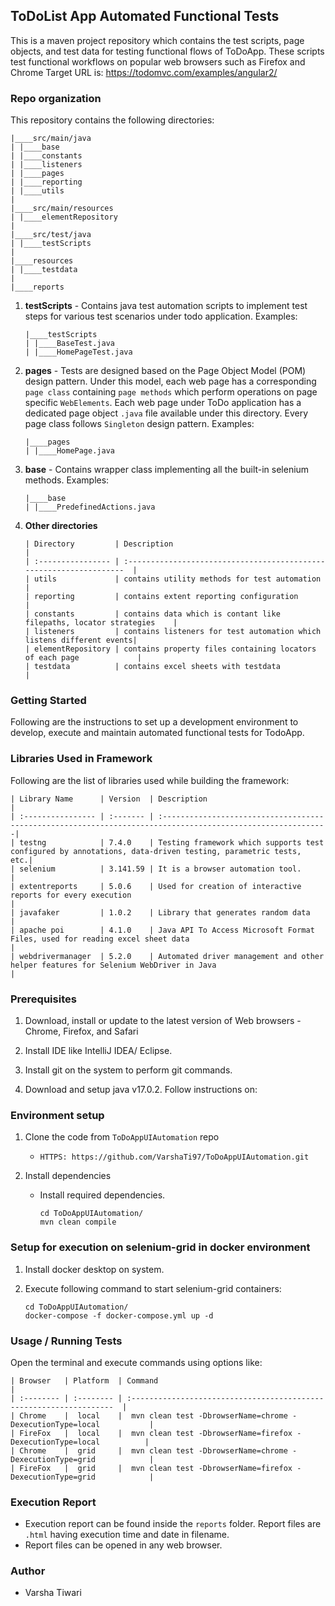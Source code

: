## ToDoList App Automated Functional Tests ##

This is a maven project repository which contains the test scripts, page objects, and test data for testing 
functional flows of ToDoApp.
These scripts test functional workflows on popular web browsers such as Firefox and Chrome
Target URL is: https://todomvc.com/examples/angular2/

### Repo organization ###
This repository contains the following directories:

   ```
   |____src/main/java
   | |____base
   | |____constants
   | |____listeners
   | |____pages
   | |____reporting
   | |____utils
   |
   |____src/main/resources
   | |____elementRepository
   |
   |____src/test/java
   | |____testScripts
   |
   |____resources
   | |____testdata
   |
   |____reports
   ```

1. **testScripts** - Contains java test automation scripts to implement test steps for various test scenarios under 
todo application.
   Examples:
   ```
   |____testScripts
   | |____BaseTest.java
   | |____HomePageTest.java
   ```

2. **pages** - Tests are designed based on the Page Object Model (POM) design pattern. Under this model, each web page 
has a corresponding `page class` containing `page methods` which perform operations on page specific `WebElements`. 
Each web page under ToDo application has a dedicated page object `.java` file available under this directory. 
Every page class follows `Singleton` design pattern.
   Examples:
   ```
   |____pages
   | |____HomePage.java
   ```

3. **base** - Contains wrapper class implementing all the built-in selenium methods.
   Examples:
   ```
   |____base
   | |____PredefinedActions.java
   ```

4. **Other directories**
   ```
   | Directory         | Description                                                          |
   | :---------------- | :------------------------------------------------------------------  |
   | utils             | contains utility methods for test automation                         |
   | reporting         | contains extent reporting configuration                              |
   | constants         | contains data which is contant like filepaths, locator strategies    |
   | listeners         | contains listeners for test automation which listens different events|
   | elementRepository | contains property files containing locators of each page             |
   | testdata          | contains excel sheets with testdata                                  |
   ```

### Getting Started ###

Following are the instructions to set up a development environment to develop, execute and maintain automated 
functional tests for TodoApp.

### Libraries Used in Framework ###

Following are the list of libraries used while building the framework:

   ```
   | Library Name      | Version  | Description                                                                                                 |
   | :---------------- | :------- | :-----------------------------------------------------------------------------------------------------------|
   | testng            | 7.4.0    | Testing framework which supports test configured by annotations, data-driven testing, parametric tests, etc.|
   | selenium          | 3.141.59 | It is a browser automation tool.                                                                            |
   | extentreports     | 5.0.6    | Used for creation of interactive reports for every execution                                                |
   | javafaker         | 1.0.2    | Library that generates random data                                                                          |
   | apache poi        | 4.1.0    | Java API To Access Microsoft Format Files, used for reading excel sheet data                                |
   | webdrivermanager  | 5.2.0    | Automated driver management and other helper features for Selenium WebDriver in Java                        |
   ```

### Prerequisites ###

1. Download, install or update to the latest version of Web browsers - Chrome, Firefox, and Safari

2. Install IDE like IntelliJ IDEA/ Eclipse.

3. Install git on the system to perform git commands.

4. Download and setup java v17.0.2. Follow instructions on:

### Environment setup ###

1. Clone the code from `ToDoAppUIAutomation` repo
    - `HTTPS: https://github.com/VarshaTi97/ToDoAppUIAutomation.git`

2. Install dependencies
    - Install required dependencies.
      ```
      cd ToDoAppUIAutomation/
      mvn clean compile
      ```

### Setup for execution on selenium-grid in docker environment ###

1. Install docker desktop on system.

2. Execute following command to start selenium-grid containers:
   ```
   cd ToDoAppUIAutomation/
   docker-compose -f docker-compose.yml up -d
   ```

### Usage / Running Tests ###
Open the terminal and execute commands using options like:
   ```
   | Browser   | Platform  | Command                                                              |
   | :-------- | :-------- | :------------------------------------------------------------------  |
   | Chrome    |  local    |  mvn clean test -DbrowserName=chrome -DexecutionType=local           |
   | FireFox   |  local    |  mvn clean test -DbrowserName=firefox -DexecutionType=local          |
   | Chrome    |  grid     |  mvn clean test -DbrowserName=chrome -DexecutionType=grid            |
   | FireFox   |  grid     |  mvn clean test -DbrowserName=firefox -DexecutionType=grid            |
   ```
### Execution Report ###

- Execution report can be found inside the `reports` folder. Report files are `.html` having execution time and date in 
filename.
- Report files can be opened in any web browser.

### Author ###

- Varsha Tiwari
